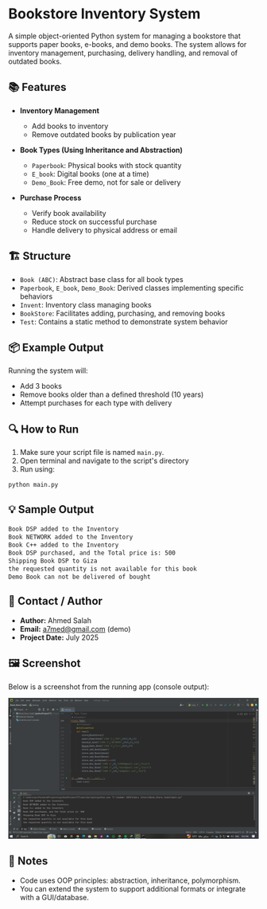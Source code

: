 
# Bookstore Inventory System

A simple object-oriented Python system for managing a bookstore that supports paper books, e-books, and demo books. The system allows for inventory management, purchasing, delivery handling, and removal of outdated books.

## 📚 Features

- **Inventory Management**  
  - Add books to inventory
  - Remove outdated books by publication year

- **Book Types (Using Inheritance and Abstraction)**  
  - `Paperbook`: Physical books with stock quantity  
  - `E_book`: Digital books (one at a time)  
  - `Demo_Book`: Free demo, not for sale or delivery  

- **Purchase Process**
  - Verify book availability
  - Reduce stock on successful purchase
  - Handle delivery to physical address or email

## 🏗️ Structure

- `Book (ABC)`: Abstract base class for all book types
- `Paperbook`, `E_book`, `Demo_Book`: Derived classes implementing specific behaviors
- `Invent`: Inventory class managing books
- `BookStore`: Facilitates adding, purchasing, and removing books
- `Test`: Contains a static method to demonstrate system behavior

## 📦 Example Output

Running the system will:
- Add 3 books
- Remove books older than a defined threshold (10 years)
- Attempt purchases for each type with delivery

## 🔍 How to Run

1. Make sure your script file is named `main.py`.
2. Open terminal and navigate to the script's directory
3. Run using:

```bash
python main.py
```

## 💡 Sample Output

```
Book DSP added to the Inventory
Book NETWORK added to the Inventory
Book C++ added to the Inventory
Book DSP purchased, and the Total price is: 500
Shipping Book DSP to Giza
the requested quantity is not available for this book
Demo Book can not be delivered of bought
```

## 📧 Contact / Author

- **Author:** Ahmed Salah
- **Email:** a7med@gmail.com (demo)
- **Project Date:** July 2025

## 🖼️ Screenshot

Below is a screenshot from the running app (console output):

![Screenshot of Bookstore App](Screenshot.png)


## 📝 Notes

- Code uses OOP principles: abstraction, inheritance, polymorphism.
- You can extend the system to support additional formats or integrate with a GUI/database.
